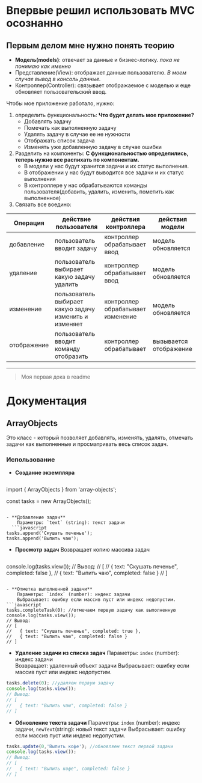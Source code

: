 
# Впервые решил использовать MVC осознанно

## Первым делом мне нужно понять теорию 
- **Модель(models)**: отвечает за данные и бизнес-логику. *пока не понимаю как именно*
- Представление(View): отображает данные пользователю. *В моем случае вывод в консоль данные.* 
- Контроллер(Controller): связывает отображаемое с моделью и еще обновляет пользовательский ввод. 

Чтобы мое приложение работало, нужно: 
1. определить функциональность:
   **Что будет делать мое приложение?** 
	- Добавлять задачу 
	- Помечать как выполненную задачу
	- Удалять задачу в случае ее не нужности 
	- Отображать список задача 
	- Изменять уже добавленную задачу в случае ошибки 
2. Разделить на компоненты: 
	**С функциональностью определились, теперь нужно все распихать по компонентам.**
	- В модели у нас будут хранится задачи и их статус выполнения.
	- В отображении у нас будут выводится все задачи и их статус выполнения
	- В контроллере у нас обрабатываются команды пользователя(добавить, удалить, изменить, пометить как выполненное)
3. Связать все воедино:
	   

| Операция    | действие пользователя                                  | действия контроллера              | действия модели        |
| ----------- | ------------------------------------------------------ | --------------------------------- | ---------------------- |
| добавление  | пользователь вводит задачу                             | контроллер обрабатывает ввод      | модель обновляется     |
| удаление    | пользователь выбирает какую задачу удалить             | контроллер обрабатывает ввод      | модель обновляется     |
| изменение   | пользователь выбирает какую задачу изменить и изменяет | контроллер обрабатывает изменение | модель обновляется     |
| отображение | пользователь вводит команду отобразить                 | контроллер обрабатывает           | вызывается отображение |


---
> Моя первая дока в readme

# Документация 

## ArrayObjects

Это класс - который позволяет добавлять, изменять, удалять, отмечать задачи как выполненные и просматривать весь список задач.

### Использование 

- **Создание экземпляра**
  
  ```javascript
import { ArrayObjects } from 'array-objects';

const tasks = new ArrayObjects();
```
  
- **Добавление задач**
	Параметры: `text` (string): текст задачи 
  ```javascript
tasks.append('Скушать печенье');
tasks.append('Выпить чаю');

```

- **Просмотр задач** 
	Возвращает копию массива задач
  ```javascript
console.log(tasks.view());
// Вывод:
// [
//   { text: "Скушать печенье", completed: false },
//   { text: "Выпить чаю", completed: false }
// ]
```

- **Отметка выполненной задачи** 
    Параметры: `index` (number): индекс задачи  
    Выбрасывает: ошибку если массив пуст или индекс недопустим. 
```javascript
tasks.completeTask(0); //отмечаем первую задачу как выполненную
console.log(tasks.view());
// Вывод:
// [
//   { text: "Скушать печенье", completed: true },
//   { text: "Выпить чаю", completed: false }
// ]
```

- **Удаление задачи из списка задач** 
	 Параметры: `index` (number): индекс задачи  
	 Возвращает: удаленный объект задачи
	 Выбрасывает: ошибку если массив пуст или индекс недопустим. 
```javascript
tasks.delete(0); //удаляем первую задачу
console.log(tasks.view());
// Вывод:
// [
//   { text: "Выпить чаю", completed: false }
// ]
```

- **Обновление текста задачи** 
	Параметры: `index` (number): индекс задачи, `newText`(string): новый текст задачи
	Выбрасывает: ошибку если массив пуст или индекс недопустим. 
```javascript
tasks.update(0,'Выпить кофе'); //обновляем текст первой задачи
console.log(tasks.view());
// Вывод:
// [
//   { text: "Выпить кофе", completed: false }
// ]
```
